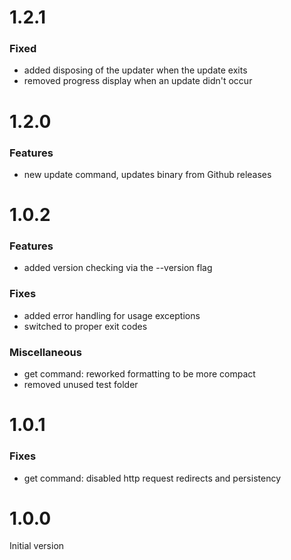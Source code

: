

# 1.2.1

### Fixed
- added disposing of the updater when the update exits
- removed progress display when an update didn't occur

# 1.2.0

### Features
- new update command, updates binary from Github releases


# 1.0.2

### Features
- added version checking via the --version flag

### Fixes
- added error handling for usage exceptions
- switched to proper exit codes

### Miscellaneous
- get command: reworked formatting to be more compact
- removed unused test folder


# 1.0.1

### Fixes
- get command: disabled http request redirects and persistency


# 1.0.0

Initial version
